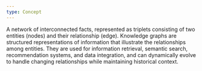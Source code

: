```yaml
---
type: Concept
---
```


A network of interconnected facts, represented as triplets consisting of two entities (nodes) and their relationship (edge). Knowledge graphs are structured representations of information that illustrate the relationships among entities. They are used for information retrieval, semantic search, recommendation systems, and data integration, and can dynamically evolve to handle changing relationships while maintaining historical context.